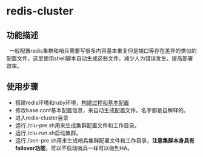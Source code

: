 # redis-cluster
## 功能描述
   一般配置redis集群和哨兵需要写很多内容基本重复但是端口等存在差异的类似的配置文件，这里使用shell脚本自动生成这些文件。减少人为错误发生，提高部署效率。

## 使用步骤
- 搭建redis环境和ruby环境，[构建过程和基本配置](http://note.youdao.com/noteshare?id=4de0d1564ba9a801019cb0f2c816dda9&sub=5FE411C608914E248DFF87DE32FCA645) 
- 修改base.conf基本配置信息，来自动生成配置文件。名字都是自解释的。
- 进入redis-cluster目录
- 运行./clu-pre.sh用来生成集群配置文件和工作目录。
- 运行./clu-run.sh启动集群。
- 运行./sen-pre.sh用来生成哨兵集群配置文件和工作目录，**注意集群本身具有failover功能**，可以不启动哨兵一样可以做到HA。
